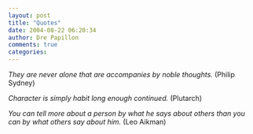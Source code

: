 ```yaml
---
layout: post
title: "Quotes"
date: 2004-08-22 06:20:34
author: Dre Papillon
comments: true
categories: 
---
```



*They are never alone that are accompanies by noble thoughts.*  (Philip Sydney)

*Character is simply habit long enough continued.*  (Plutarch)

*You can tell more about a person by what he says about others than you can by what others say about him.*  (Leo Aikman)